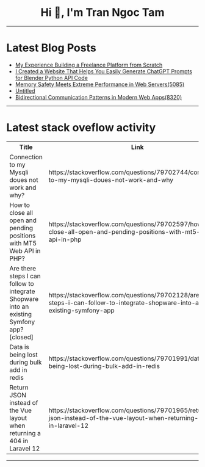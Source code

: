 <h1 align="center">Hi 👋, I'm Tran Ngoc Tam</h1>

---

# Latest Blog Posts 
<!-- BLOG-POST-LIST:START -->
- [My Experience Building a Freelance Platform from Scratch](https://dev.to/rmohitjoe/my-experience-building-a-freelance-platform-from-scratch-4214)
- [I Created a Website That Helps You Easily Generate ChatGPT Prompts for Blender Python API Code](https://dev.to/uni928/i-created-a-website-that-helps-you-easily-generate-chatgpt-prompts-for-blender-python-api-code-1f3h)
- [Memory Safety Meets Extreme Performance in Web Servers&lpar;5085&rpar;](https://dev.to/member_466da0bd/memory-safety-meets-extreme-performance-in-web-servers5085-27kn)
- [Untitled](https://dev.to/renaldi_saliko_65ec94b39d/untitled-10eo)
- [Bidirectional Communication Patterns in Modern Web Apps&lpar;8320&rpar;](https://dev.to/member_02ee4941/bidirectional-communication-patterns-in-modern-web-apps8320-3mpa)
<!-- BLOG-POST-LIST:END -->

---

# Latest stack oveflow activity
<table>
  <tr><th>Title</th><th>Link</th></tr>
  <!-- STACKOVERFLOW:START --><tr><td>Connection to my Mysqli doues not work and why?</td><td>https://stackoverflow.com/questions/79702744/connection-to-my-mysqli-doues-not-work-and-why</td></tr><tr><td>How to close all open and pending positions with MT5 Web API in PHP?</td><td>https://stackoverflow.com/questions/79702597/how-to-close-all-open-and-pending-positions-with-mt5-web-api-in-php</td></tr><tr><td>Are there steps I can follow to integrate Shopware into an existing Symfony app? [closed]</td><td>https://stackoverflow.com/questions/79702128/are-there-steps-i-can-follow-to-integrate-shopware-into-an-existing-symfony-app</td></tr><tr><td>Data is being lost during bulk add in redis</td><td>https://stackoverflow.com/questions/79701991/data-is-being-lost-during-bulk-add-in-redis</td></tr><tr><td>Return JSON instead of the Vue layout when returning a 404 in Laravel 12</td><td>https://stackoverflow.com/questions/79701965/return-json-instead-of-the-vue-layout-when-returning-a-404-in-laravel-12</td></tr><!-- STACKOVERFLOW:END -->
</table>

---



